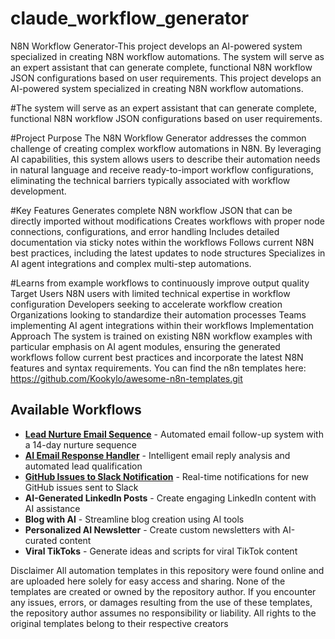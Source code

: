 # claude_workflow_generator
N8N Workflow Generator-This project develops an AI-powered system specialized in creating N8N workflow automations. The system will serve as an expert assistant that can generate complete, functional N8N workflow JSON configurations based on user requirements.
This project develops an AI-powered system specialized in creating N8N workflow automations. 

#The system will serve as an expert assistant that can generate complete, functional N8N workflow JSON configurations based on user requirements. 

#Project Purpose The N8N Workflow Generator addresses the common challenge of creating complex workflow automations in N8N. By leveraging AI capabilities, this system allows users to describe their automation needs in natural language and receive ready-to-import workflow configurations, eliminating the technical barriers typically associated with workflow development. 

#Key Features Generates complete N8N workflow JSON that can be directly imported without modifications Creates workflows with proper node connections, configurations, and error handling Includes detailed documentation via sticky notes within the workflows Follows current N8N best practices, including the latest updates to node structures Specializes in AI agent integrations and complex multi-step automations.

#Learns from example workflows to continuously improve output quality Target Users N8N users with limited technical expertise in workflow configuration Developers seeking to accelerate workflow creation Organizations looking to standardize their automation processes Teams implementing AI agent integrations within their workflows Implementation Approach The system is trained on existing N8N workflow examples with particular emphasis on AI agent modules, ensuring the generated workflows follow current best practices and incorporate the latest N8N features and syntax requirements.
You can find the n8n templates here: https://github.com/Kookylo/awesome-n8n-templates.git

## Available Workflows

- **[Lead Nurture Email Sequence](lead-nurture-email-sequence/README.md)** - Automated email follow-up system with a 14-day nurture sequence
- **[AI Email Response Handler](ai-email-response-handler/README.md)** - Intelligent email reply analysis and automated lead qualification
- **[GitHub Issues to Slack Notification](github-slack-workflow/README.md)** - Real-time notifications for new GitHub issues sent to Slack
- **AI-Generated LinkedIn Posts** - Create engaging LinkedIn content with AI assistance
- **Blog with AI** - Streamline blog creation using AI tools
- **Personalized AI Newsletter** - Create custom newsletters with AI-curated content
- **Viral TikToks** - Generate ideas and scripts for viral TikTok content

Disclaimer
All automation templates in this repository were found online and are uploaded here solely for easy access and sharing. None of the templates are created or owned by the repository author. If you encounter any issues, errors, or damages resulting from the use of these templates, the repository author assumes no responsibility or liability. All rights to the original templates belong to their respective creators